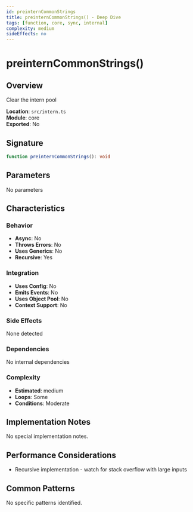 ```yaml
---
id: preinternCommonStrings
title: preinternCommonStrings() - Deep Dive
tags: [function, core, sync, internal]
complexity: medium
sideEffects: no
---
```


# preinternCommonStrings()

## Overview
Clear the intern pool

**Location**: `src/intern.ts`  
**Module**: core  
**Exported**: No  

## Signature
```typescript
function preinternCommonStrings(): void
```

## Parameters
No parameters

## Characteristics

### Behavior
- **Async**: No
- **Throws Errors**: No
- **Uses Generics**: No
- **Recursive**: Yes

### Integration
- **Uses Config**: No
- **Emits Events**: No
- **Uses Object Pool**: No
- **Context Support**: No

### Side Effects
None detected

### Dependencies
No internal dependencies

### Complexity
- **Estimated**: medium
- **Loops**: Some
- **Conditions**: Moderate



## Implementation Notes
No special implementation notes.

## Performance Considerations
- Recursive implementation - watch for stack overflow with large inputs

## Common Patterns
No specific patterns identified.
